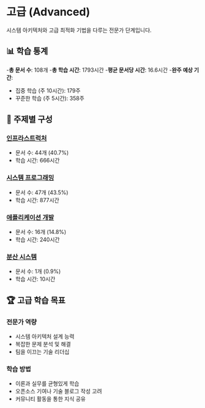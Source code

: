 # 고급 (Advanced)

시스템 아키텍처와 고급 최적화 기법을 다루는 전문가 단계입니다.

## 📊 학습 통계

-**총 문서 수**: 108개
-**총 학습 시간**: 1793시간
-**평균 문서당 시간**: 16.6시간
-**완주 예상 기간**:

- 집중 학습 (주 10시간): 179주
- 꾸준한 학습 (주 5시간): 358주

## 🎯 주제별 구성

### [인프라스트럭처](./infrastructure/)

- 문서 수: 44개 (40.7%)
- 학습 시간: 666시간

### [시스템 프로그래밍](./system-programming/)

- 문서 수: 47개 (43.5%)
- 학습 시간: 877시간

### [애플리케이션 개발](./application-development/)

- 문서 수: 16개 (14.8%)
- 학습 시간: 240시간

### [분산 시스템](./distributed-systems/)

- 문서 수: 1개 (0.9%)
- 학습 시간: 10시간

## 🏆 고급 학습 목표

### 전문가 역량

- 시스템 아키텍처 설계 능력
- 복잡한 문제 분석 및 해결
- 팀을 이끄는 기술 리더십

### 학습 방법

- 이론과 실무를 균형있게 학습
- 오픈소스 기여나 기술 블로그 작성 고려
- 커뮤니티 활동을 통한 지식 공유
